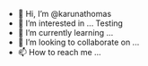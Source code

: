 - 👋 Hi, I’m @karunathomas
- 👀 I’m interested in ... Testing
- 🌱 I’m currently learning ... 
- 💞️ I’m looking to collaborate on ...
- 📫 How to reach me ...

<!---
karunathomas/karunathomas is a ✨ special ✨ repository because its `README.md` (this file) appears on your GitHub profile.
You can click the Preview link to take a look at your changes.
--->

